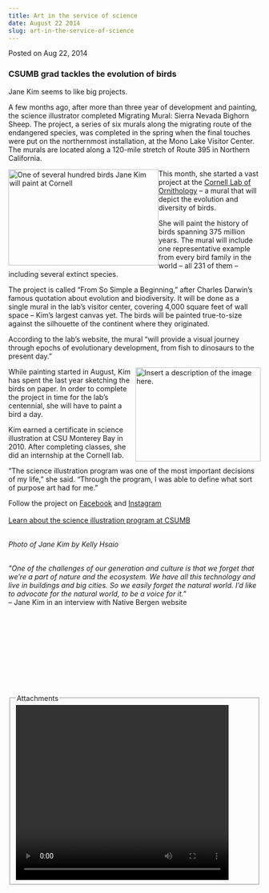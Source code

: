 ```yaml
---
title: Art in the service of science
date: August 22 2014
slug: art-in-the-service-of-science
---
```


 



<span class="date">Posted on Aug 22, 2014    </span>
<h3>CSUMB grad tackles the evolution of birds</h3>
<p>Jane Kim seems to like big projects.</p>
<p>A few months ago, after more than three year of development and
painting, the science illustrator completed Migrating Mural: Sierra
Nevada Bighorn Sheep. The project, a series of six murals along the
migrating route of the endangered species, was completed in the
spring when the final touches were put on the northernmost
installation, at the Mono Lake Visitor Center. The murals are
located along a 120-mile stretch of Route 395 in Northern
California.</p>
<p><img alt="One of several hundred birds Jane Kim will paint at Cornell" src="https://news.csumb.edu/sites/default/files/65/attachments/news/images/bird.jpg" style="width:300px; height:192px; float:left">This month, she
started a vast project at the <a href="https://www.birds.cornell.edu/Page.aspx?pid=1478" rel="nofollow">Cornell Lab of Ornithology</a> &#x2013; a mural that will
depict the evolution and diversity of birds.</img></p>
<p>She will paint the history of birds spanning 375 million years.
The mural will include one representative example from every bird
family in the world &#x2013; all 231 of them &#x2013; including several extinct
species.</p>
<p>The project is called &#x201C;From So Simple a Beginning,&#x201D; after
Charles Darwin&#x2019;s famous quotation about evolution and biodiversity.
It will be done as a single mural in the lab&#x2019;s visitor center,
covering 4,000 square feet of wall space &#x2013; Kim&#x2019;s largest canvas
yet. The birds will be painted true-to-size against the silhouette
of the continent where they originated.</p>
<p>According to the lab&#x2019;s website, the mural &#x201C;will provide a visual
journey through epochs of evolutionary development, from fish to
dinosaurs to the present day.&#x201D;</p>
<p><img alt="Insert a description of the image here." src="https://news.csumb.edu/sites/default/files/65/attachments/news/images/jane-kim.jpg" style="width:250px; height:188px; float:right">While painting
started in August, Kim has spent the last year sketching the birds
on paper. In order to complete the project in time for the lab&#x2019;s
centennial, she will have to paint a bird a day.</img></p>
<p>Kim earned a certificate in science illustration at CSU Monterey
Bay in 2010. After completing classes, she did an internship at the
Cornell lab.</p>
<p>&#x201C;The science illustration program was one of the most important
decisions of my life,&#x201D; she said. &#x201C;Through the program, I was able
to define what sort of purpose art had for me.&#x201D;</p>
<p>Follow the project on <a href="https://www.facebook.com/InkDwell" rel="nofollow">Facebook</a>&#xA0;and <a href="https://instagram.com/inkdwell" rel="nofollow">Instagram</a><br>
<br>
<a href="https://scienceillustration.org" rel="nofollow">Learn about
the science illustration program at CSUMB</a></br></br></p>
<p class="small"><em>Photo of Jane Kim by Kelly Hsaio</em></p>
<p><br>
<em>&quot;One of the challenges of our generation and culture is that we
forget that we&#x2019;re a part of nature and the ecosystem. We have all
this technology and live in buildings and big cities. So we easily
forget the natural world. I&#x2019;d like to advocate for the natural
world, to be a voice for it.&quot;</em><br>
&#x2013; Jane Kim in an interview with Native Bergen website<br>
&#xA0;</br></br></br></p>
<p>&#xA0;</p>
<p>&#xA0;</p>
<p><br>
&#xA0;</br></p>
<fieldset class="fieldgroup group-attachments">
<legend>Attachments</legend>
<div class="field field-type-emvideo field-field-attach-video">
<div class="field-items">
<div class="field-item odd">
<div class="emvideo emvideo-video emvideo-youtube">
<div class="emfield-emvideo emfield-emvideo-youtube">
<div id="emvideo-youtube-flash-wrapper-1">
<!--<object type="application/x-shockwave-flash" height="350" width="425" data="https://www.youtube.com/v/l8S7bZ7anqc&amp;rel=0&amp;enablejsapi=1&amp;playerapiid=ytplayer&amp;fs=1" id="emvideo-youtube-flash-1">
          <param name="movie" value="https://www.youtube.com/v/l8S7bZ7anqc&amp;rel=0&amp;enablejsapi=1&amp;playerapiid=ytplayer&amp;fs=1" />
          <param name="allowScriptAccess" value="sameDomain"/>
          <param name="quality" value="best"/>
          <param name="allowFullScreen" value="true"/>
          <param name="bgcolor" value="#FFFFFF"/>
          <param name="scale" value="noScale"/>
          <param name="salign" value="TL"/>
          <param name="FlashVars" value="playerMode=embedded" />
          <param name="wmode" value="transparent" />
        </object>-->
<video controls="" width="425" height="350">
<source src="https://r1---sn-o097znez.googlevideo.com/videoplayback?fexp=900718,907263,916104,923368,927622,929821,930676,936121,9406392,941004,943917,947225,948124,952302,952605,952901,955301,957103,957105,957201,959701&amp;ipbits=0&amp;mm=31&amp;signature=E10D11AE0E5930422315600B9A14E932DADA7C66.0C144D695ADDD386C7C6F8F30C3C5B0328FBF280&amp;pl=23&amp;key=yt5&amp;mv=m&amp;dur=127.849&amp;source=youtube&amp;ratebypass=yes&amp;itag=18&amp;ms=au&amp;initcwndbps=3747500&amp;expire=1422352995&amp;sparams=dur,id,initcwndbps,ip,ipbits,itag,mm,ms,mv,pl,ratebypass,source,upn,expire&amp;mt=1422331353&amp;upn=MGcSQgcf6B8&amp;sver=3&amp;ip=198.189.249.65&amp;id=o-AHbf-JK1x4oYNDLmmu-qMaq_NW9cAZv4mtsaCeKipy3C&amp;name=l8S7bZ7anqc" type="video/mp4"/></video></div>
</div>
</div>
</div>
</div>
</div>
</fieldset>





 
